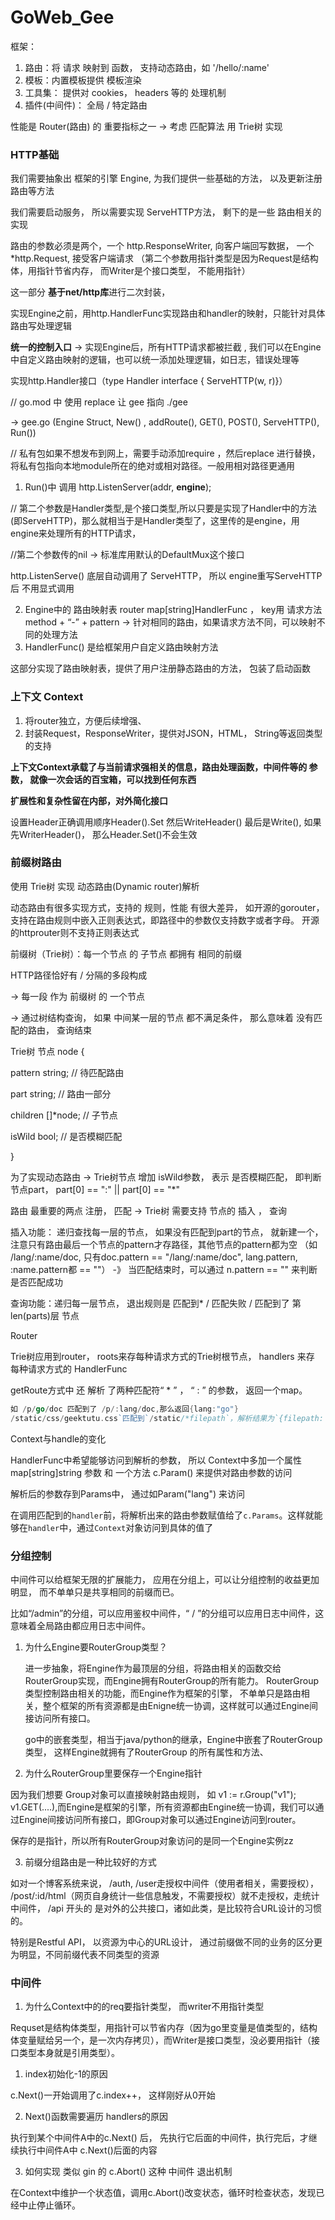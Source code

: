 # GoWeb_Gee

框架：

1. 路由：将 请求 映射到 函数， 支持动态路由，如 '/hello/:name'
2. 模板：内置模板提供 模板渲染 
3. 工具集： 提供对 cookies， headers 等的 处理机制
4. 插件(中间件)： 全局 / 特定路由



性能是 Router(路由) 的 重要指标之一  -> 考虑 匹配算法 用 Trie树 实现

### HTTP基础

我们需要抽象出 框架的引擎 Engine, 为我们提供一些基础的方法， 以及更新注册路由等方法

我们需要启动服务， 所以需要实现 ServeHTTP方法， 剩下的是一些 路由相关的实现

路由的参数必须是两个，一个 http.ResponseWriter,  向客户端回写数据，  一个*http.Request,  接受客户端请求 （第二个参数用指针类型是因为Request是结构体，用指针节省内存， 而Writer是个接口类型， 不能用指针）



这一部分 **基于net/http库**进行二次封装，

实现Engine之前，用http.HandlerFunc实现路由和handler的映射，只能针对具体路由写处理逻辑 

**统一的控制入口** ->  实现Engine后，所有HTTP请求都被拦截 ,  我们可以在Engine中自定义路由映射的逻辑，也可以统一添加处理逻辑，如日志，错误处理等





实现http.Handler接口（type Handler interface { ServeHTTP(w, r)}） 

// go.mod 中 使用 replace 让 gee 指向 ./gee

->  gee.go (Engine Struct,  New() , addRoute(),  GET(), POST(),  ServeHTTP(),  Run())

// 私有包如果不想发布到网上，需要手动添加require ，然后replace 进行替换，将私有包指向本地module所在的绝对或相对路径。一般用相对路径更通用



1. Run()中 调用 http.ListenServer(addr, **engine**);  

// 第二个参数是Handler类型,是个接口类型,所以只要是实现了Handler中的方法(即ServeHTTP)，那么就相当于是Handler类型了，这里传的是engine，用engine来处理所有的HTTP请求，

//第二个参数传的nil -> 标准库用默认的DefaultMux这个接口

http.ListenServe() 底层自动调用了 ServeHTTP， 所以 engine重写ServeHTTP后 不用显式调用

2. Engine中的 路由映射表 router map[string]HandlerFunc  ， key用 请求方法method + “-” + pattern  ->  针对相同的路由，如果请求方法不同，可以映射不同的处理方法
3. HandlerFunc()  是给框架用户自定义路由映射方法



这部分实现了路由映射表，提供了用户注册静态路由的方法， 包装了启动函数



### 上下文 Context

1. 将router独立，方便后续增强、
2. 封装Request，ResponseWriter，提供对JSON，HTML， String等返回类型的支持

**上下文Context承载了与当前请求强相关的信息，路由处理函数，中间件等的 参数， 就像一次会话的百宝箱，可以找到任何东西**

**扩展性和复杂性留在内部，对外简化接口**



设置Header正确调用顺序Header().Set 然后WriteHeader() 最后是Write(), 如果先WriterHeader()， 那么Header.Set()不会生效



### 前缀树路由

使用 Trie树 实现 动态路由(Dynamic router)解析

动态路由有很多实现方式，支持的 规则，性能 有很大差异， 如开源的gorouter，支持在路由规则中嵌入正则表达式，即路径中的参数仅支持数字或者字母。 开源的httprouter则不支持正则表达式



前缀树（Trie树）：每一个节点 的 子节点 都拥有 相同的前缀

HTTP路径恰好有 / 分隔的多段构成  

->  每一段 作为 前缀树 的 一个节点

->  通过树结构查询， 如果 中间某一层的节点 都不满足条件， 那么意味着 没有匹配的路由， 查询结束



Trie树 节点 node {

pattern string;  // 待匹配路由

part string;  // 路由一部分

children []*node;  // 子节点

isWild bool;  // 是否模糊匹配

}

为了实现动态路由  ->  Trie树节点 增加 isWild参数， 表示 是否模糊匹配， 即判断节点part， part[0] == ":" || part[0] == "*"



路由 最重要的两点  注册， 匹配   ->  Trie树 需要支持 节点的 插入 ， 查询

插入功能： 递归查找每一层的节点， 如果没有匹配到part的节点， 就新建一个， 注意只有路由最后一个节点的pattern才存路径，其他节点的pattern都为空 （如 /lang/:name/doc, 只有doc.pattern == "/lang/:name/doc", lang.pattern, :name.pattern都 == ""） -》 当匹配结束时，可以通过 n.pattern == "" 来判断 是否匹配成功

查询功能：递归每一层节点， 退出规则是 匹配到* / 匹配失败 / 匹配到了 第len(parts)层 节点



Router

Trie树应用到router， roots来存每种请求方式的Trie树根节点，  handlers 来存 每种请求方式的 HandlerFunc

getRoute方式中 还 解析 了两种匹配符“ * ” ， “ : ” 的参数， 返回一个map。 

```go
如 /p/go/doc 匹配到了 /p/:lang/doc,那么返回{lang:"go"}
/static/css/geektutu.css`匹配到`/static/*filepath`，解析结果为`{filepath: "css/geektutu.css"}
```



Context与handle的变化

HandlerFunc中希望能够访问到解析的参数， 所以 Context中多加一个属性map[string]string 参数 和 一个方法 c.Param() 来提供对路由参数的访问

解析后的参数存到Params中， 通过如Param("lang") 来访问



在调用匹配到的`handler`前，将解析出来的路由参数赋值给了`c.Params`。这样就能够在`handler`中，通过`Context`对象访问到具体的值了


### 分组控制

中间件可以给框架无限的扩展能力， 应用在分组上，可以让分组控制的收益更加明显， 而不单单只是共享相同的前缀而已。

比如“/admin”的分组，可以应用鉴权中间件，“ / ”的分组可以应用日志中间件，这意味着全局路由都应用日志中间件。

1. 为什么Engine要RouterGroup类型？

   进一步抽象，将Engine作为最顶层的分组，将路由相关的函数交给RouterGroup实现，而Engine拥有RouterGroup的所有能力。	RouterGroup类型控制路由相关的功能，而Engine作为框架的引擎， 不单单只是路由相关，整个框架的所有资源都是由Enigne统一协调，这样就可以通过Engine间接访问所有接口。

    go中的嵌套类型，相当于java/python的继承，Engine中嵌套了RouterGroup类型， 这样Engine就拥有了RouterGroup 的所有属性和方法、

2. 为什么RouterGroup里要保存一个Engine指针

因为我们想要 Group对象可以直接映射路由规则， 如 v1 := r.Group("v1");  v1.GET(....),而Engine是框架的引擎，所有资源都由Engine统一协调，我们可以通过Engine间接访问所有接口，即Group对象可以通过Engine访问到router。

保存的是指针，所以所有RouterGroup对象访问的是同一个Engine实例zz

3. 前缀分组路由是一种比较好的方式

如对一个博客系统来说， /auth,  /user走授权中间件（使用者相关，需要授权）， /post/:id/html（网页自身统计一些信息触发，不需要授权）就不走授权，走统计中间件， /api 开头的 是对外的公共接口，诸如此类，是比较符合URL设计的习惯的。

特别是Restful API， 以资源为中心的URL设计， 通过前缀做不同的业务的区分更为明显，不同前缀代表不同类型的资源


### 中间件

1. 为什么Context中的的req要指针类型， 而writer不用指针类型

Requset是结构体类型，用指针可以节省内存（因为go里变量是值类型的，结构体变量赋给另一个，是一次内存拷贝），而Writer是接口类型，没必要用指针（接口类型本身就是引用类型）。

1. index初始化-1的原因

c.Next()一开始调用了c.index++， 这样刚好从0开始

2. Next()函数需要遍历 handlers的原因

执行到某个中间件A中的c.Next() 后， 先执行它后面的中间件，执行完后，才继续执行中间件A中 c.Next()后面的内容

3. 如何实现 类似 gin 的 c.Abort() 这种 中间件 退出机制

在Context中维护一个状态值，调用c.Abort()改变状态，循环时检查状态，发现已经中止停止循环。